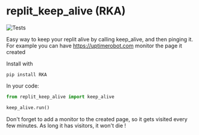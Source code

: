# replit_keep_alive (RKA)
![Tests](https://github.com/Reathe/replit_keep_alive/actions/workflows/tests.yml/badge.svg)

Easy way to keep your replit alive by calling keep_alive, and then pinging it. For example you can have https://uptimerobot.com monitor the page it created

Install with
```
pip install RKA
```

In your code:

```python
from replit_keep_alive import keep_alive

keep_alive.run()
```

Don't forget to add a monitor to the created page, so it gets visited every few minutes. As long it has visitors, it won't die ! 

